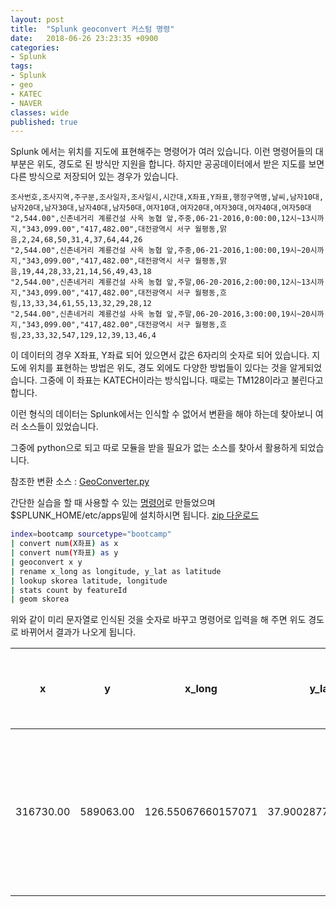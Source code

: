 ```yaml
---
layout: post
title:  "Splunk geoconvert 커스텀 명령"
date:   2018-06-26 23:23:35 +0900
categories: 
- Splunk
tags:
- Splunk
- geo
- KATEC
- NAVER
classes: wide
published: true
---
```




Splunk 에서는 위치를 지도에 표현해주는 명령어가 여러 있습니다. 이런 명령어들의 대부분은 위도, 경도로 된 방식만 지원을 합니다. 하지만 공공데이터에서 받은 지도를 보면 다른 방식으로 저장되어 있는 경우가 있습니다.

```
조사번호,조사지역,주구분,조사일자,조사일시,시간대,X좌표,Y좌표,행정구역명,날씨,남자10대,남자20대,남자30대,남자40대,남자50대,여자10대,여자20대,여자30대,여자40대,여자50대
"2,544.00",신촌네거리 계룡건설 사옥 농협 앞,주중,06-21-2016,0:00:00,12시~13시까지,"343,099.00","417,482.00",대전광역시 서구 월평동,맑음,2,24,68,50,31,4,37,64,44,26
"2,544.00",신촌네거리 계룡건설 사옥 농협 앞,주중,06-21-2016,1:00:00,19시~20시까지,"343,099.00","417,482.00",대전광역시 서구 월평동,맑음,19,44,28,33,21,14,56,49,43,18
"2,544.00",신촌네거리 계룡건설 사옥 농협 앞,주말,06-20-2016,2:00:00,12시~13시까지,"343,099.00","417,482.00",대전광역시 서구 월평동,흐림,13,33,34,61,55,13,32,29,28,12
"2,544.00",신촌네거리 계룡건설 사옥 농협 앞,주말,06-20-2016,3:00:00,19시~20시까지,"343,099.00","417,482.00",대전광역시 서구 월평동,흐림,23,33,32,547,129,12,39,13,46,4
```

이 데이터의 경우 X좌표, Y좌료 되어 있으면서 값은 6자리의 숫자로 되어 있습니다.
지도에 위치를 표현하는 방법은 위도, 경도 외에도 다양한 방법들이 있다는 것을 알게되었습니다. 그중에 이 좌표는 KATECH이라는 방식입니다. 때로는 TM128이라고 불린다고 합니다.

이런 형식의 데이터는 Splunk에서는 인식할 수 없어서 변환을 해야 하는데 찾아보니 여러 소스들이 있었습니다. 

그중에 python으로 되고 따로 모듈을 받을 필요가 없는 소스를 찾아서 활용하게 되었습니다. 

참조한 변환 소스 : [GeoConverter.py](https://github.com/wan2land/python-geo-converter/blob/master/GeoConverter.py)

간단한 실습을 할 때 사용할 수 있는 [명령어](https://github.com/hyunhonoh/geoconvert)로 만들었으며 $SPLUNK_HOME/etc/apps밑에 설치하시면 됩니다. [zip 다운로드](https://github.com/hyunhonoh/geoconvert/archive/master.zip)

```bash
index=bootcamp sourcetype="bootcamp" 
| convert num(X좌표) as x 
| convert num(Y좌표) as y 
| geoconvert x y 
| rename x_long as longitude, y_lat as latitude 
| lookup skorea latitude, longitude 
| stats count by featureId 
| geom skorea
```


위와 같이 미리 문자열로 인식된 것을 숫자로 바꾸고 명령어로 입력을 해 주면 위도 경도로 바뀌어서 결과가 나오게 됩니다.

| x | y | x_long | y_lat | 행정구역명 |
| ------------------------------------------------------------ | ------------------------------------------------------------ | ------------------------------------------------------------ | ------------------------------------------------------------ | ------------------------------------------------------------ |
| 316730.00                                                    | 589063.00                                                    | 126.55067660157071                                           | 37.90028778475512                                            | 경기도 동두천시 생연2동                                      |

